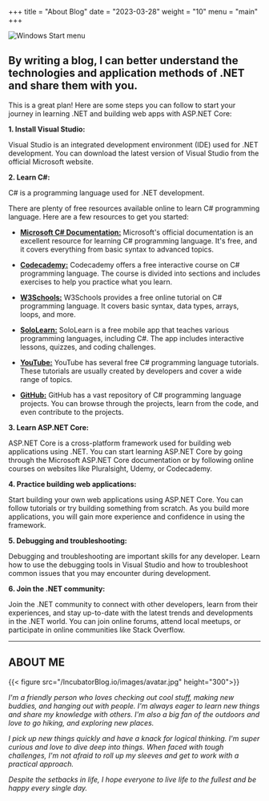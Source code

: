 +++
title = "About Blog"
date = "2023-03-28"
weight = "10"
menu = "main"
+++



![Windows Start menu](/IncubatorBlog.io/images/home-bg.jpg)

## By writing a blog, I can better understand the technologies and application methods of .NET and share them with you.

This is a great plan! Here are some steps you can follow to start your journey in learning .NET and building web apps with ASP.NET Core:

**1. Install Visual Studio:** 

Visual Studio is an integrated development  environment (IDE) used for .NET development. You can download the latest version of Visual Studio from the official Microsoft website.

**2. Learn C#:** 

C# is a programming language used for .NET development. 

There are plenty of free resources available online to learn C# programming language. Here are a few resources to get you started:

- [**Microsoft C# Documentation:**](https://learn.microsoft.com/en-us/dotnet/csharp/) Microsoft's official documentation is an excellent resource for learning C# programming language. It's free, and it covers everything from basic syntax to advanced topics.

- [**Codecademy:**](https://www.codecademy.com/resources/docs/c-sharp) Codecademy offers a free interactive course on C# programming language. The course is divided into sections and includes exercises to help you practice what you learn.

- [**W3Schools:**](https://www.w3schools.com/cs/index.php) W3Schools provides a free online tutorial on C# programming language. It covers basic syntax, data types, arrays, loops, and more.

- [**SoloLearn:**](https://www.sololearn.com/learn/languages/c-sharp) SoloLearn is a free mobile app that teaches various programming languages, including C#. The app includes interactive lessons, quizzes, and coding challenges.

- [**YouTube:**](https://www.youtube.com/results?search_query=c%23+tutorial+for+beginners) YouTube has several free C# programming language tutorials. These tutorials are usually created by developers and cover a wide range of topics.

- [**GitHub:**](https://github.com/search?q=csharp+tutorial&type=) GitHub has a vast repository of C# programming language projects. You can browse through the projects, learn from the code, and even contribute to the projects.

**3. Learn ASP.NET Core:** 

ASP.NET Core is a cross-platform framework used for building web applications using .NET. You can start learning ASP.NET Core by going through the Microsoft ASP.NET Core documentation or by following online courses on websites like Pluralsight, Udemy, or Codecademy.

**4. Practice building web applications:** 

Start building your own web applications using ASP.NET Core. You can follow tutorials or try building something from scratch. As you build more applications, you will gain more experience and confidence in using the framework.

**5. Debugging and troubleshooting:** 

Debugging and troubleshooting are important skills for any developer. Learn how to use the debugging tools in Visual Studio and how to troubleshoot common issues that you may encounter during development.

**6. Join the .NET community:** 

Join the .NET community to connect with other developers, learn from their experiences, and stay up-to-date with the latest trends and developments in the .NET world. You can join online forums, attend local meetups, or participate in online communities like Stack Overflow.

---
## ABOUT ME
{{< figure src="/IncubatorBlog.io/images/avatar.jpg" height="300">}}


*I'm a friendly person who loves checking out cool stuff, making new buddies, and hanging out with people. I'm always eager to learn new things and share my knowledge with others. I'm also a big fan of the outdoors and love to go hiking, and exploring new places.*


*I pick up new things quickly and have a knack for logical thinking. I'm super curious and love to dive deep into things. When faced with tough challenges, I'm not afraid to roll up my sleeves and get to work with a practical approach.*

*Despite the setbacks in life, I hope everyone to live life to the fullest and be happy every single day.*